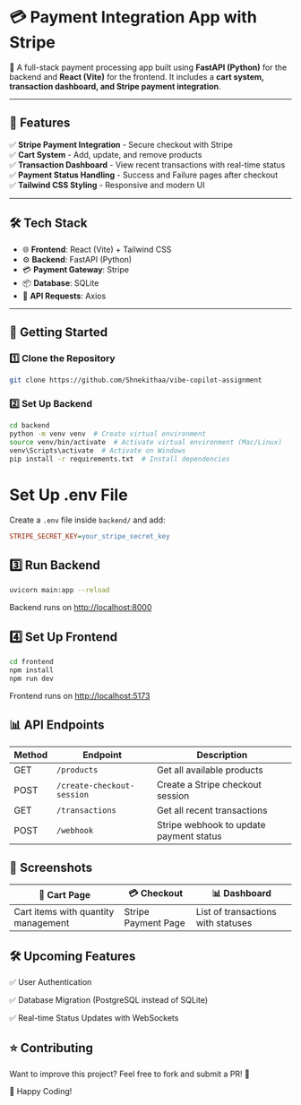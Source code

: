 # 💳 Payment Integration App with Stripe

🚀 A full-stack payment processing app built using **FastAPI (Python)** for the backend and **React (Vite)** for the frontend. It includes a **cart system, transaction dashboard, and Stripe payment integration**.

---

## 📌 **Features**
✅ **Stripe Payment Integration** - Secure checkout with Stripe  
✅ **Cart System** - Add, update, and remove products  
✅ **Transaction Dashboard** - View recent transactions with real-time status  
✅ **Payment Status Handling** - Success and Failure pages after checkout  
✅ **Tailwind CSS Styling** - Responsive and modern UI  

---

## 🛠 **Tech Stack**
- 🌐 **Frontend**: React (Vite) + Tailwind CSS  
- ⚙️ **Backend**: FastAPI (Python)  
- 💳 **Payment Gateway**: Stripe  
- 📦 **Database**: SQLite  
- 🔗 **API Requests**: Axios  

---

## 🚀 **Getting Started**
### **1️⃣ Clone the Repository**
```bash
git clone https://github.com/Shnekithaa/vibe-copilot-assignment
```

### **2️⃣ Set Up Backend**
```bash
cd backend
python -m venv venv  # Create virtual environment
source venv/bin/activate  # Activate virtual environment (Mac/Linux)
venv\Scripts\activate  # Activate on Windows
pip install -r requirements.txt  # Install dependencies
```
# Set Up .env File

Create a `.env` file inside `backend/` and add:

```ini
STRIPE_SECRET_KEY=your_stripe_secret_key
```

## 3️⃣ Run Backend

```bash
uvicorn main:app --reload
```

Backend runs on [http://localhost:8000](http://localhost:8000)

## 4️⃣ Set Up Frontend

```bash
cd frontend
npm install  
npm run dev  
```

Frontend runs on [http://localhost:5173](http://localhost:5173)

## 📊 API Endpoints

| Method | Endpoint | Description |
|--------|----------|-------------|
| GET    | `/products` | Get all available products |
| POST   | `/create-checkout-session` | Create a Stripe checkout session |
| GET    | `/transactions` | Get all recent transactions |
| POST   | `/webhook` | Stripe webhook to update payment status |

## 🎨 Screenshots

| 🛒 Cart Page | 💳 Checkout | 📊 Dashboard |
|-------------|------------|-------------|
| Cart items with quantity management | Stripe Payment Page | List of transactions with statuses |

## 🛠 Upcoming Features

✅ User Authentication

✅ Database Migration (PostgreSQL instead of SQLite)

✅ Real-time Status Updates with WebSockets


## ⭐ Contributing

Want to improve this project? Feel free to fork and submit a PR! 🚀

🎉 Happy Coding!

